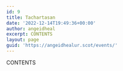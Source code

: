 ```yaml
---
id: 9
title: Tachartasan
date: '2022-12-14T19:49:36+00:00'
author: angeidheal
excerpt: CONTENTS
layout: page
guid: 'https://angeidhealur.scot/events/'
---
```


CONTENTS